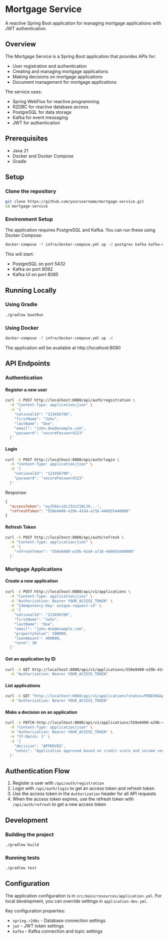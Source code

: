 # Mortgage Service

A reactive Spring Boot application for managing mortgage applications with JWT authentication.

## Overview

The Mortgage Service is a Spring Boot application that provides APIs for:
- User registration and authentication
- Creating and managing mortgage applications
- Making decisions on mortgage applications
- Document management for mortgage applications

The service uses:
- Spring WebFlux for reactive programming
- R2DBC for reactive database access
- PostgreSQL for data storage
- Kafka for event messaging
- JWT for authentication

## Prerequisites

- Java 21
- Docker and Docker Compose
- Gradle

## Setup

### Clone the repository

```bash
git clone https://github.com/yourusername/mortgage-service.git
cd mortgage-service
```

### Environment Setup

The application requires PostgreSQL and Kafka. You can run these using Docker Compose:

```bash
docker-compose -f infra/docker-compose.yml up -d postgres kafka kafka-ui
```

This will start:
- PostgreSQL on port 5432
- Kafka on port 9092
- Kafka UI on port 8085

## Running Locally

### Using Gradle

```bash
./gradlew bootRun
```

### Using Docker

```bash
docker-compose -f infra/docker-compose.yml up -d
```

The application will be available at http://localhost:8080

## API Endpoints

### Authentication

#### Register a new user

```bash
curl -X POST http://localhost:8080/api/auth/registration \
  -H "Content-Type: application/json" \
  -d '{
    "nationalId": "123456789",
    "firstName": "John",
    "lastName": "Doe",
    "email": "john.doe@example.com",
    "password": "securePassword123"
  }'
```

#### Login

```bash
curl -X POST http://localhost:8080/api/auth/login \
  -H "Content-Type: application/json" \
  -d '{
    "nationalId": "123456789",
    "password": "securePassword123"
  }'
```

Response:
```json
{
  "accessToken": "eyJhbGciOiJIUzI1NiJ9...",
  "refreshToken": "550e8400-e29b-41d4-a716-446655440000"
}
```

#### Refresh Token

```bash
curl -X POST http://localhost:8080/api/auth/refresh \
  -H "Content-Type: application/json" \
  -d '{
    "refreshToken": "550e8400-e29b-41d4-a716-446655440000"
  }'
```

### Mortgage Applications

#### Create a new application

```bash
curl -X POST http://localhost:8080/api/v1/applications \
  -H "Content-Type: application/json" \
  -H "Authorization: Bearer YOUR_ACCESS_TOKEN" \
  -H "Idempotency-Key: unique-request-id" \
  -d '{
    "nationalId": "123456789",
    "firstName": "John",
    "lastName": "Doe",
    "email": "john.doe@example.com",
    "propertyValue": 500000,
    "loanAmount": 400000,
    "term": 30
  }'
```

#### Get an application by ID

```bash
curl -X GET http://localhost:8080/api/v1/applications/550e8400-e29b-41d4-a716-446655440000 \
  -H "Authorization: Bearer YOUR_ACCESS_TOKEN"
```

#### List applications

```bash
curl -X GET "http://localhost:8080/api/v1/applications?status=PENDING&page=0&size=20" \
  -H "Authorization: Bearer YOUR_ACCESS_TOKEN"
```

#### Make a decision on an application

```bash
curl -X PATCH http://localhost:8080/api/v1/applications/550e8400-e29b-41d4-a716-446655440000/decision \
  -H "Content-Type: application/json" \
  -H "Authorization: Bearer YOUR_ACCESS_TOKEN" \
  -H "If-Match: 1" \
  -d '{
    "decision": "APPROVED",
    "notes": "Application approved based on credit score and income verification."
  }'
```

## Authentication Flow

1. Register a user with `/api/auth/registration`
2. Login with `/api/auth/login` to get an access token and refresh token
3. Use the access token in the `Authorization` header for all API requests
4. When the access token expires, use the refresh token with `/api/auth/refresh` to get a new access token

## Development

### Building the project

```bash
./gradlew build
```

### Running tests

```bash
./gradlew test
```

## Configuration

The application configuration is in `src/main/resources/application.yml`. For local development, you can override settings in `application-dev.yml`.

Key configuration properties:
- `spring.r2dbc` - Database connection settings
- `jwt` - JWT token settings
- `kafka` - Kafka connection and topic settings
